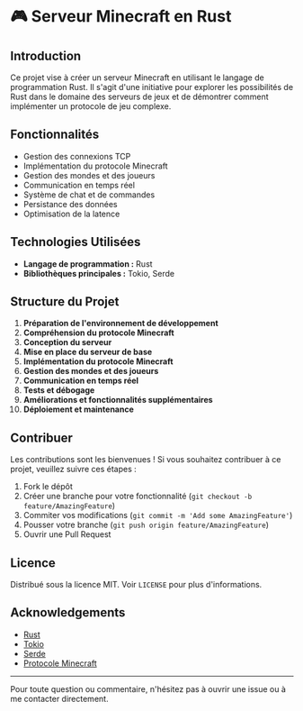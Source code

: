 # 🎮 Serveur Minecraft en Rust

## Introduction

Ce projet vise à créer un serveur Minecraft en utilisant le langage de programmation Rust. Il s'agit d'une initiative pour explorer les possibilités de Rust dans le domaine des serveurs de jeux et de démontrer comment implémenter un protocole de jeu complexe.

## Fonctionnalités

- Gestion des connexions TCP
- Implémentation du protocole Minecraft
- Gestion des mondes et des joueurs
- Communication en temps réel
- Système de chat et de commandes
- Persistance des données
- Optimisation de la latence

## Technologies Utilisées

- **Langage de programmation :** Rust
- **Bibliothèques principales :** Tokio, Serde

## Structure du Projet

1. **Préparation de l'environnement de développement**
2. **Compréhension du protocole Minecraft**
3. **Conception du serveur**
4. **Mise en place du serveur de base**
5. **Implémentation du protocole Minecraft**
6. **Gestion des mondes et des joueurs**
7. **Communication en temps réel**
8. **Tests et débogage**
9. **Améliorations et fonctionnalités supplémentaires**
10. **Déploiement et maintenance**

## Contribuer

Les contributions sont les bienvenues ! Si vous souhaitez contribuer à ce projet, veuillez suivre ces étapes :

1. Fork le dépôt
2. Créer une branche pour votre fonctionnalité (`git checkout -b feature/AmazingFeature`)
3. Commiter vos modifications (`git commit -m 'Add some AmazingFeature'`)
4. Pousser votre branche (`git push origin feature/AmazingFeature`)
5. Ouvrir une Pull Request

## Licence

Distribué sous la licence MIT. Voir `LICENSE` pour plus d'informations.

## Acknowledgements

- [Rust](https://www.rust-lang.org/)
- [Tokio](https://tokio.rs/)
- [Serde](https://serde.rs/)
- [Protocole Minecraft](https://wiki.vg/Protocol)

---

Pour toute question ou commentaire, n'hésitez pas à ouvrir une issue ou à me contacter directement.

